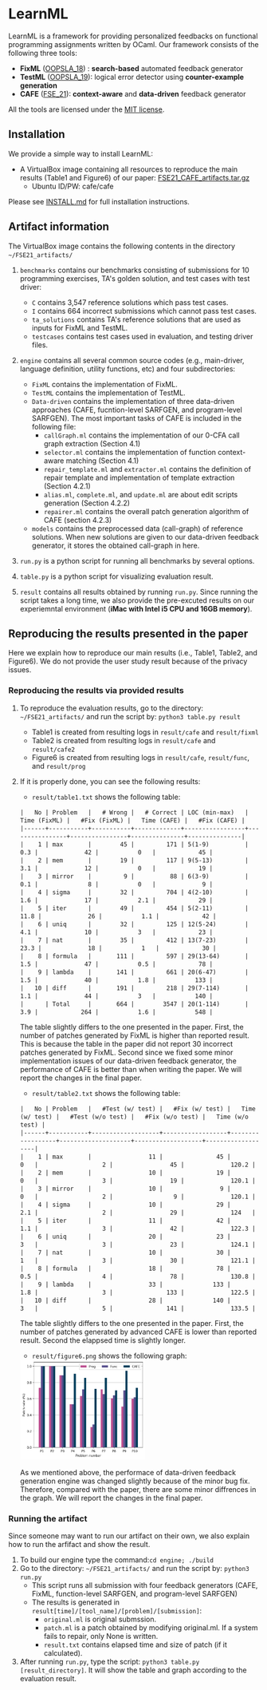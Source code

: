 # LearnML

LearnML is a framework for providing personalized feedbacks on functional programming assignments written by OCaml. Our framework consists of the following three tools:

* **FixML** ([OOPSLA_18](https://dl.acm.org/doi/10.1145/3276528)) : **search-based** automated feedback generator
* **TestML** ([OOPSLA_19](https://dl.acm.org/doi/10.1145/3360614)): logical error detector using **counter-example generation**
* **CAFE** ([FSE_21](./FSE21.pdf)): **context-aware** and **data-driven** feedback generator

All the tools are licensed under the [MIT license](LICENSE).

## Installation
We provide a simple way to install LearnML:
* A VirtualBox image containing all resources to reproduce the main results (Table1 and Figure6) of our paper: [FSE21_CAFE_artifacts.tar.gz](https://drive.google.com/file/d/1JRLXfOugQd7al5jUwkTpWH4pIWF0Bowh/view?usp=sharing)
   * Ubuntu ID/PW: cafe/cafe
   
Please see [INSTALL.md](./INSTALL.md) for full installation instructions.

## Artifact information

The VirtualBox image contains the following contents in the directory `~/FSE21_artifacts/`
1. `benchmarks` contains our benchmarks consisting of submissions for 10 programming exercises, TA's golden solution, and test cases with test driver:
    * `C` contains 3,547 reference solutions which pass test cases.
    * `I` contains 664 incorrect submissions which cannot pass test cases.
    * `ta_solutions` contains TA's reference solutions that are used as inputs for FixML and TestML.
    * `testcases` contains test cases used in evaluation, and testing driver files.
 
2. `engine` contains all several common source codes (e.g., main-driver, language definition, utility functions, etc) and four subdirectories: 
    * `FixML` contains the implementation of FixML.
    * `TestML` contains the implementation of TestML.
    * `Data-driven` contains the implementation of three data-driven approaches (CAFE, fucntion-level SARFGEN, and program-level SARFGEN). The most important tasks of CAFE is included in the following file:
      * `callGraph.ml` contains the implementation of our 0-CFA call graph extraction (Section 4.1)
      * `selector.ml` contains the implementation of function context-aware matching (Section 4.1)
      * `repair_template.ml` and `extractor.ml` contains the definition of repair template and implementation of template extraction (Section 4.2.1)
      * `alias.ml`, `complete.ml`, and `update.ml` are about edit scripts generation (Section 4.2.2)
      * `repairer.ml` contains the overall patch generation algorithm of CAFE (section 4.2.3)
    * `models` contains the preprocessed data (call-graph) of reference solutions. When new solutions are given to our data-driven feedback generator, it stores the obtained call-graph in here.
    
3. `run.py` is a python script for running all benchmarks by several options.
4. `table.py` is a python script for visualizing evaluation result.
5. `result` contains all results obtained by running `run.py`. Since running the script takes a long time, we also provide the pre-excuted results on our experiemntal environment (**iMac with Intel i5 CPU and 16GB memory**).

## Reproducing the results presented in the paper
Here we explain how to reproduce our main results (i.e., Table1, Table2, and Figure6). We do not provide the user study result because of the privacy issues.

### Reproducing the results via provided results
1. To reproduce the evaluation results, go to the directory: `~/FSE21_artifacts/` and run the script by: ``` python3 table.py result ``` 
    * Table1 is created from resulting logs in `result/cafe` and `result/fixml`
    * Table2 is created from resulting logs in `result/cafe` and `result/cafe2`
    * Figure6 is created from  resulting logs in `result/cafe`, `result/func`, and `result/prog`
2. If it is properly done, you can see the following results:
    * `result/table1.txt` shows the following table:
    
    ```
    |   No | Problem   |   # Wrong |   # Correct | LOC (min-max)   |   Time (FixML) |   #Fix (FixML) |   Time (CAFE) |   #Fix (CAFE) |
    |------+-----------+-----------+-------------+-----------------+----------------+----------------+---------------+---------------|
    |    1 | max       |        45 |         171 | 5(1-9)          |            0.3 |             42 |           0   |            45 |
    |    2 | mem       |        19 |         117 | 9(5-13)         |            3.1 |             12 |           0   |            19 |
    |    3 | mirror    |         9 |          88 | 6(3-9)          |            0.1 |              8 |           0   |             9 |
    |    4 | sigma     |        32 |         704 | 4(2-10)         |            1.6 |             17 |           2.1 |            29 |
    |    5 | iter      |        49 |         454 | 5(2-11)         |           11.8 |             26 |           1.1 |            42 |
    |    6 | uniq      |        32 |         125 | 12(5-24)        |            4.1 |             10 |           3   |            23 |
    |    7 | nat       |        35 |         412 | 13(7-23)        |           23.3 |             18 |           1   |            30 |
    |    8 | formula   |       111 |         597 | 29(13-64)       |            1.5 |             47 |           0.5 |            78 |
    |    9 | lambda    |       141 |         661 | 20(6-47)        |            1.5 |             40 |           1.8 |           133 |
    |   10 | diff      |       191 |         218 | 29(7-114)       |            1.1 |             44 |           3   |           140 |
    |      | Total     |       664 |        3547 | 20(1-114)       |            3.9 |            264 |           1.6 |           548 |
    ```
    
    The table slightly differs to the one presented in the paper. First, the number of patches generated by FixML is higher than reported result. This is because the table in the paper did not report 30 incorrect patches generated by FixML. Second since we fixed some minor implementation issues of our data-driven feedback generator, the performance of CAFE is better than when writing the paper. We will report the changes in the final paper.
    
    * `result/table2.txt` shows the following table:
    
    ```
    |   No | Problem   |   #Test (w/ test) |   #Fix (w/ test) |   Time (w/ test) |   #Test (w/o test) |   #Fix (w/o test) |   Time (w/o test) |
    |------+-----------+-------------------+------------------+------------------+--------------------+-------------------+-------------------|
    |    1 | max       |                11 |               45 |              0   |                  2 |                45 |             120.2 |
    |    2 | mem       |                10 |               19 |              0   |                  3 |                19 |             120.1 |
    |    3 | mirror    |                10 |                9 |              0   |                  2 |                 9 |             120.1 |
    |    4 | sigma     |                10 |               29 |              2.1 |                  2 |                29 |             124   |
    |    5 | iter      |                11 |               42 |              1.1 |                  3 |                42 |             122.3 |
    |    6 | uniq      |                20 |               23 |              3   |                  3 |                23 |             124.1 |
    |    7 | nat       |                10 |               30 |              1   |                  3 |                30 |             121.1 |
    |    8 | formula   |                18 |               78 |              0.5 |                  4 |                78 |             130.8 |
    |    9 | lambda    |                33 |              133 |              1.8 |                  3 |               133 |             122.5 |
    |   10 | diff      |                28 |              140 |              3   |                  5 |               141 |             133.5 |
    ```
    
    The table slightly differs to the one presented in the paper. First, the number of patches generated by advanced CAFE is lower than reported result. Second the elappsed time is slightly longer.
    
    * `result/figure6.png` shows the following graph:

    <img src= "./result/figure6.png" width="250" height="200"> 
    
    As we mentioned above, the performace of data-driven feedback generation engine was changed slightly because of the minor bug fix. Therefore, compared with the paper, there are some minor diffrences in the graph. We will report the changes in the final paper.

### Running the artifact
Since someone may want to run our artifact on their own, we also explain how to run the arfifact and show the result. 
1. To build our engine type the command:```cd engine; ./build```
2. Go to the directory: `~/FSE21_artifacts/` and run the script by: ``` python3 run.py ```
    * This script runs all submission with four feedback generators (CAFE, FixML, function-level SARFGEN, and program-level SARFGEN)
    * The results is generated in `result[time]/[tool_name]/[problem]/[submission]`:
      * `original.ml` is original submssion.
      * `patch.ml` is a patch obtained by modifying original.ml. If a system fails to repair, only None is written.
      * `result.txt` contains elapsed time and size of patch (if it calculated).
3. After running `run.py`, type the script: ``` python3 table.py [result_directory] ```. It will show the table and graph according to the evaluation result.
